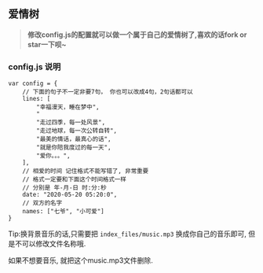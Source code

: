 ## 爱情树
> <b>修改config.js的配置就可以做一个属于自己的爱情树了,喜欢的话fork or star一下呗~</b>

### config.js 说明
```text
var config = {
    // 下面的句子不一定非要7句， 你也可以改成4句，2句话都可以
    lines: [
        "幸福漫天，睡在梦中",
        "
        "走过四季，每一处风景",
        "走过地球，每一次公转自转",
        "最美的情话，最真心的话",
        "就是你陪我度过的每一天",
        "爱你。。。",
    ],
    // 相爱的时间 记住格式不能写错了, 非常重要
    // 格式一定要和下面这个时间格式一样
    // 分别是 年-月-日 时:分:秒
    date: "2020-05-20 05:20:0",
    // 双方的名字
    names: ["七爷", "小可爱"]
}
```

Tip:换背景音乐的话,只需要把 `index_files/music.mp3` 换成你自己的音乐即可, 但是不可以修改文件名称哦.

如果不想要音乐, 就把这个music.mp3文件删除.
